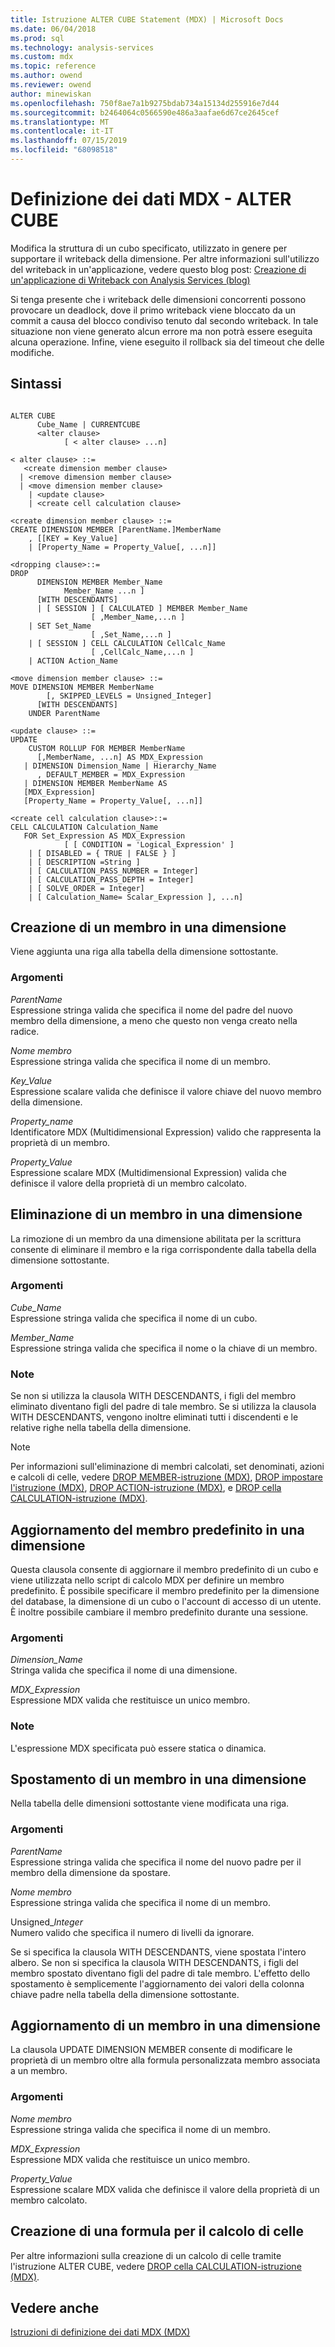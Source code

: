 ```yaml
---
title: Istruzione ALTER CUBE Statement (MDX) | Microsoft Docs
ms.date: 06/04/2018
ms.prod: sql
ms.technology: analysis-services
ms.custom: mdx
ms.topic: reference
ms.author: owend
ms.reviewer: owend
author: minewiskan
ms.openlocfilehash: 750f8ae7a1b9275bdab734a15134d255916e7d44
ms.sourcegitcommit: b2464064c0566590e486a3aafae6d67ce2645cef
ms.translationtype: MT
ms.contentlocale: it-IT
ms.lasthandoff: 07/15/2019
ms.locfileid: "68098518"
---
```

# <a name="mdx-data-definition---alter-cube"></a>Definizione dei dati MDX - ALTER CUBE


  Modifica la struttura di un cubo specificato, utilizzato in genere per supportare il writeback della dimensione. Per altre informazioni sull'utilizzo del writeback in un'applicazione, vedere questo blog post: [Creazione di un'applicazione di Writeback con Analysis Services (blog)](https://go.microsoft.com/fwlink/?LinkId=394977)  
  
 Si tenga presente che i writeback delle dimensioni concorrenti possono provocare un deadlock, dove il primo writeback viene bloccato da un commit a causa del blocco condiviso tenuto dal secondo writeback. In tale situazione non viene generato alcun errore ma non potrà essere eseguita alcuna operazione. Infine, viene eseguito il rollback sia del timeout che delle modifiche.  
  
## <a name="syntax"></a>Sintassi  
  
```  
  
ALTER CUBE  
      Cube_Name | CURRENTCUBE  
      <alter clause>   
            [ < alter clause> ...n]  
  
< alter clause> ::=   
   <create dimension member clause>   
  | <remove dimension member clause>  
  | <move dimension member clause>   
    | <update clause>   
    | <create cell calculation clause>  
  
<create dimension member clause> ::=  
CREATE DIMENSION MEMBER [ParentName.]MemberName  
    , [[KEY = Key_Value]   
    | [Property_Name = Property_Value[, ...n]]  
  
<dropping clause>::=  
DROP   
      DIMENSION MEMBER Member_Name   
            Member_Name ...n ]   
      [WITH DESCENDANTS]  
      | [ SESSION ] [ CALCULATED ] MEMBER Member_Name   
                  [ ,Member_Name,...n ]   
    | SET Set_Name  
                  [ ,Set_Name,...n ]   
    | [ SESSION ] CELL CALCULATION CellCalc_Name  
                  [ ,CellCalc_Name,...n ]   
    | ACTION Action_Name  
  
<move dimension member clause> ::=  
MOVE DIMENSION MEMBER MemberName  
        [, SKIPPED_LEVELS = Unsigned_Integer]   
      [WITH DESCENDANTS]  
    UNDER ParentName      
  
<update clause> ::=  
UPDATE   
    CUSTOM ROLLUP FOR MEMBER MemberName  
      [,MemberName, ...n] AS MDX_Expression  
   | DIMENSION Dimension_Name | Hierarchy_Name  
      , DEFAULT_MEMBER = MDX_Expression  
   | DIMENSION MEMBER MemberName AS  
   [MDX_Expression]  
   [Property_Name = Property_Value[, ...n]]  
  
<create cell calculation clause>::=  
CELL CALCULATION Calculation_Name   
   FOR Set_Expression AS MDX_Expression   
            [ [ CONDITION = 'Logical_Expression' ]   
    | [ DISABLED = { TRUE | FALSE } ]   
    | [ DESCRIPTION =String ]   
    | [ CALCULATION_PASS_NUMBER = Integer]   
    | [ CALCULATION_PASS_DEPTH = Integer]   
    | [ SOLVE_ORDER = Integer]   
    | [ Calculation_Name= Scalar_Expression ], ...n]  
```  
  
## <a name="creating-a-dimension-member"></a>Creazione di un membro in una dimensione  
 Viene aggiunta una riga alla tabella della dimensione sottostante.  
  
### <a name="arguments"></a>Argomenti  
 *ParentName*  
 Espressione stringa valida che specifica il nome del padre del nuovo membro della dimensione, a meno che questo non venga creato nella radice.  
  
 *Nome membro*  
 Espressione stringa valida che specifica il nome di un membro.  
  
 *Key_Value*  
 Espressione scalare valida che definisce il valore chiave del nuovo membro della dimensione.  
  
 *Property_name*  
 Identificatore MDX (Multidimensional Expression) valido che rappresenta la proprietà di un membro.  
  
 *Property_Value*  
 Espressione scalare MDX (Multidimensional Expression) valida che definisce il valore della proprietà di un membro calcolato.  
  
## <a name="dropping-a-dimension-member"></a>Eliminazione di un membro in una dimensione  
 La rimozione di un membro da una dimensione abilitata per la scrittura consente di eliminare il membro e la riga corrispondente dalla tabella della dimensione sottostante.  
  
### <a name="arguments"></a>Argomenti  
 *Cube_Name*  
 Espressione stringa valida che specifica il nome di un cubo.  
  
 *Member_Name*  
 Espressione stringa valida che specifica il nome o la chiave di un membro.  
  
### <a name="remarks"></a>Note  
 Se non si utilizza la clausola WITH DESCENDANTS, i figli del membro eliminato diventano figli del padre di tale membro. Se si utilizza la clausola WITH DESCENDANTS, vengono inoltre eliminati tutti i discendenti e le relative righe nella tabella della dimensione.  
  
> [!NOTE]  
>  Per informazioni sull'eliminazione di membri calcolati, set denominati, azioni e calcoli di celle, vedere [DROP MEMBER-istruzione &#40;MDX&#41;](../mdx/mdx-data-definition-drop-member.md), [DROP impostare l'istruzione &#40;MDX&#41;](../mdx/mdx-data-definition-drop-set.md), [DROP ACTION-istruzione &#40;MDX&#41;](../mdx/mdx-data-definition-drop-action.md), e [DROP cella CALCULATION-istruzione &#40;MDX&#41;](../mdx/mdx-data-definition-drop-cell-calculation.md).  
  
## <a name="updating-the-default-dimension-member"></a>Aggiornamento del membro predefinito in una dimensione  
 Questa clausola consente di aggiornare il membro predefinito di un cubo e viene utilizzata nello script di calcolo MDX per definire un membro predefinito. È possibile specificare il membro predefinito per la dimensione del database, la dimensione di un cubo o l'account di accesso di un utente. È inoltre possibile cambiare il membro predefinito durante una sessione.  
  
### <a name="arguments"></a>Argomenti  
 *Dimension_Name*  
 Stringa valida che specifica il nome di una dimensione.  
  
 *MDX_Expression*  
 Espressione MDX valida che restituisce un unico membro.  
  
### <a name="remarks"></a>Note  
 L'espressione MDX specificata può essere statica o dinamica.  
  
## <a name="moving-a-dimension-member"></a>Spostamento di un membro in una dimensione  
 Nella tabella delle dimensioni sottostante viene modificata una riga.  
  
### <a name="arguments"></a>Argomenti  
 *ParentName*  
 Espressione stringa valida che specifica il nome del nuovo padre per il membro della dimensione da spostare.  
  
 *Nome membro*  
 Espressione stringa valida che specifica il nome di un membro.  
  
 Unsigned_*Integer*  
 Numero valido che specifica il numero di livelli da ignorare.  
  
 Se si specifica la clausola WITH DESCENDANTS, viene spostata l'intero albero. Se non si specifica la clausola WITH DESCENDANTS, i figli del membro spostato diventano figli del padre di tale membro. L'effetto dello spostamento è semplicemente l'aggiornamento dei valori della colonna chiave padre nella tabella della dimensione sottostante.  
  
## <a name="updating-a-dimension-member"></a>Aggiornamento di un membro in una dimensione  
 La clausola UPDATE DIMENSION MEMBER consente di modificare le proprietà di un membro oltre alla formula personalizzata membro associata a un membro.  
  
### <a name="arguments"></a>Argomenti  
 *Nome membro*  
 Espressione stringa valida che specifica il nome di un membro.  
  
 *MDX_Expression*  
 Espressione MDX valida che restituisce un unico membro.  
  
 *Property_Value*  
 Espressione scalare MDX valida che definisce il valore della proprietà di un membro calcolato.  
  
## <a name="creating-a-cell-calculation"></a>Creazione di una formula per il calcolo di celle  
 Per altre informazioni sulla creazione di un calcolo di celle tramite l'istruzione ALTER CUBE, vedere [DROP cella CALCULATION-istruzione &#40;MDX&#41;](../mdx/mdx-data-definition-drop-cell-calculation.md).  
  
## <a name="see-also"></a>Vedere anche  
 [Istruzioni di definizione dei dati MDX &#40;MDX&#41;](../mdx/mdx-data-definition-statements-mdx.md)  
  
  
